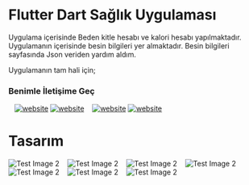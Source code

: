 # Flutter Dart Sağlık Uygulaması

Uygulama içerisinde Beden kitle hesabı ve kalori hesabı yapılmaktadır. Uygulamanın içerisinde besin bilgileri yer almaktadır. Besin bilgileri sayfasında
Json veriden yardım aldım. 

Uygulamanın tam hali için;

### Benimle İletişime Geç


&nbsp;&nbsp;
[![website](./img/linkedin-light.svg)](https://www.linkedin.com/in/oguzhansadikoglu/#gh-light-mode-only)
[![website](./img/linkedin-dark.svg)](https://www.linkedin.com/in/oguzhansadikoglu/#gh-dark-mode-only)
&nbsp;&nbsp;
[![website](./img/instagram-light.svg)](https://www.instagram.com/ouz.spy#gh-light-mode-only)
[![website](./img/instagram-dark.svg)](https://www.instagram.com/ouz.spy#gh-dark-mode-only)


# Tasarım 


![Test Image 2](./img/Screenshot_1.jpg)
&nbsp;&nbsp;
![Test Image 2](./img/Screenshot_2.jpg)
&nbsp;&nbsp;
![Test Image 2](./img/Screenshot_3.jpg)
&nbsp;&nbsp;
![Test Image 2](./img/Screenshot_4.jpg)
&nbsp;&nbsp;
![Test Image 2](./img/Screenshot_5.jpg)
&nbsp;&nbsp;
![Test Image 2](./img/Screenshot_6.jpg)
&nbsp;&nbsp;
![Test Image 2](./img/Screenshot_7.jpg)
&nbsp;&nbsp;


